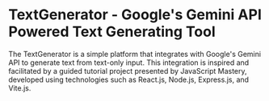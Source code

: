# TextGenerator - Google's Gemini API Powered Text Generating Tool

The TextGenerator is a simple platform that integrates with Google's Gemini API to generate text from text-only input. This integration is inspired and facilitated by a guided tutorial project presented by JavaScript Mastery, developed using technologies such as React.js, Node.js, Express.js, and Vite.js.
